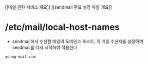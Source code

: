 [[메일 관련 서비스 개요]]
[[sendmail 주요 설정 파일 개요]]

# /etc/mail/local-host-names
- sendmail에서 수신할 메일의 도메인과 호스트, 즉 메일 수신지를 설정하며 sendmail을 다시 시작하여 적용한다
```
young-mail.com
```


